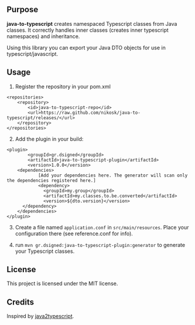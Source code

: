 ## Purpose

**java-to-typescript** creates namespaced Typescript classes from Java classes. It correctly handles inner classes (creates inner typescript namespaces) and inheritance.

Using this library you can export your Java DTO objects for use in typescript/javascript.

## Usage

1) Register the repository in your pom.xml

```
<repositories>
    <repository>
        <id>java-to-typescript-repo</id>
        <url>https://raw.github.com/nikosk/java-to-typescript/releases/</url>        
    </repository>
</repositories>
```

2) Add the plugin in your build:

```
<plugin>
        <groupId>gr.dsigned</groupId>
        <artifactId>java-to-typescript-plugin</artifactId>
        <version>1.0.0</version>
    <dependencies>
            [Add your dependencies here. The generator will scan only the dependencies registered here.]
            <dependency>
              <groupId>my.group</groupId>
              <artifactId>my.classes.to.be.converted</artifactId>
              <version>${dto.version}</version>
      </dependency>
    </dependencies>
</plugin>
```
3) Create a file named ```application.conf``` in ```src/main/resources```. Place your configuration there (see reference.conf for info).

4) run ```mvn gr.dsigned:java-to-typescript-plugin:generator``` to generate your Typescript classes.

## License

This project is licensed under the MIT license.

## Credits

Inspired by [java2typescript](https://github.com/raphaeljolivet/java2typescript).
